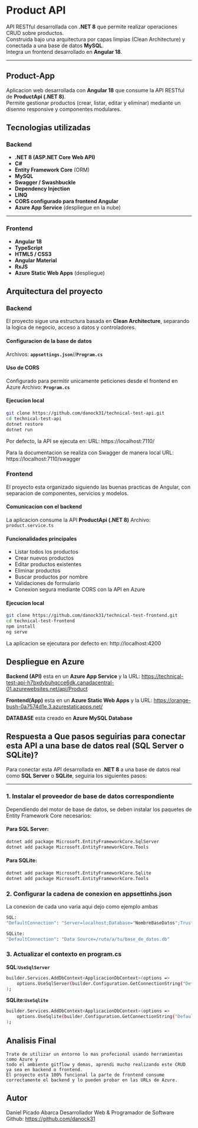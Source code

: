 # Product API

API RESTful desarrollada con **.NET 8** que permite realizar operaciones CRUD sobre productos.  
Construida bajo una arquitectura por capas limpias (Clean Architecture) y conectada a una base de datos **MySQL**.  
Integra un frontend desarrollado en **Angular 18**.

---
## Product-App

Aplicacion web desarrollada con **Angular 18** que consume la API RESTful de **ProductApi (.NET 8)**.  
Permite gestionar productos (crear, listar, editar y eliminar) mediante un disenno responsive y componentes modulares.


## Tecnologias utilizadas

### Backend
- **.NET 8 (ASP.NET Core Web API)**
- **C#**
- **Entity Framework Core** (ORM)
- **MySQL**
- **Swagger / Swashbuckle**
- **Dependency Injection**
- **LINQ**
- **CORS configurado para frontend Angular**
- **Azure App Service** (despliegue en la nube)
---
### Frontend
- **Angular 18**
- **TypeScript**
- **HTML5 / CSS3**
- **Angular Material**
- **RxJS**
- **Azure Static Web Apps** (despliegue)

## Arquitectura del proyecto

### Backend
El proyecto sigue una estructura basada en **Clean Architecture**, separando la logica de negocio, acceso a datos y controladores.

#### Configuracion de la base de datos

Archivos: **`appsettings.json`**//**`Program.cs`**

#### Uso de CORS

Configurado para permitir unicamente peticiones desde el frontend en Azure
Archivo: **`Program.cs`**

#### Ejecucion local 
```bash
git clone https://github.com/danock31/technical-test-api.git
cd technical-test-api
dotnet restore
dotnet run
```

Por defecto, la API se ejecuta en:
URL: https://localhost:7110/

Para la documentacion se realiza con Swagger de manera local
URL: https://localhost:7110/swagger


### Frontend
El proyecto esta organizado siguiendo las buenas practicas de Angular, con separacion de componentes, servicios y modelos.

#### Comunicacion con el backend

La aplicacion consume la API **ProductApi (.NET 8)**
Archivo: `product.service.ts`

#### Funcionalidades principales

- Listar todos los productos
- Crear nuevos productos
- Editar productos existentes
- Eliminar productos
- Buscar productos por nombre
- Validaciones de formulario
- Conexion segura mediante CORS con la API en Azure

#### Ejecucion local
```bash
git clone https://github.com/danock31/technical-test-frontend.git
cd technical-test-frontend
npm install
ng serve
```
La aplicacion se ejecutara por defecto en:
http://localhost:4200

## Despliegue en Azure

**Backend (API)** esta en un **Azure App Service** y
la URL: https://technical-test-api-h7bxdybuhqcce6dk.canadacentral-01.azurewebsites.net/api/Product

**Frontend(App)** esta en un **Azure Static Web Apps** y
la URL: https://orange-bush-0a7574d1e.3.azurestaticapps.net/

**DATABASE** esta creado en **Azure MySQL Database**

## Respuesta a Que pasos seguirias para conectar esta API a una base de datos real (SQL Server o SQLite)?

Para conectar esta API desarrollada en **.NET 8** a una base de datos real como **SQL Server** o **SQLite**, seguiria los siguientes pasos:

---

### 1. Instalar el proveedor de base de datos correspondiente

Dependiendo del motor de base de datos, se deben instalar los paquetes de Entity Framework Core necesarios:

#### Para SQL Server:
```bash
dotnet add package Microsoft.EntityFrameworkCore.SqlServer
dotnet add package Microsoft.EntityFrameworkCore.Tools
```
#### Para SQLite:
```bash
dotnet add package Microsoft.EntityFrameworkCore.Sqlite
dotnet add package Microsoft.EntityFrameworkCore.Tools
```
### 2. Configurar la cadena de conexion en appsettinhs.json
 La conexion de cada uno varia aqui dejo como ejemplo ambas
 ```bash
 SQL:
 "DefaultConnection": "Server=localhost;Database="NombreBaseDatos";Trusted_Connection=True;TrustServerCertificate=True;"

 SQLite:
 "DefaultConnection": "Data Source=/ruta/a/tu/base_de_datos.db"
 ```

### 3. Actualizar el contexto en program.cs
**SQL:`UseSqlServer`**
```bash
builder.Services.AddDbContext<ApplicacionDbContext>(options =>
    options.UseSqlServer(builder.Configuration.GetConnectionString("DefaultConnection"))
);
``` 
**SQLite:`UseSqlite`**

```bash
builder.Services.AddDbContext<ApplicacionDbContext>(options =>
    options.UseSqlite(builder.Configuration.GetConnectionString("DefaultConnection"))
);
```
## Analisis Final

    Trate de utilizar un entorno lo mas profecional usando herramientas como Azure y 
    todo el ambiente gitflow y demas, aprendi mucho realizando este CRUD ya sea en backend o frontend.
    El proyecto esta 100% funcional la parte de frontend consume correctamente el backend y lo pueden probar en las URLs de Azure.
## Autor

Daniel Picado Abarca
Desarrollador Web & Programador de Software
Github: https://github.com/danock31
